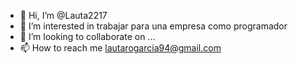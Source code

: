 - 👋 Hi, I’m @Lauta2217     
- 👀 I’m interested in  trabajar para una empresa como programador  
- 💞️ I’m looking to collaborate on ...   
- 📫 How to reach me lautarogarcia94@gmail.com

<!---
Lauta2217/Lauta2217 is a ✨ special ✨ repository because its `README.md` (this file) appears on your GitHub profile.
You can click the Preview link to take a look at your changes.
--->
